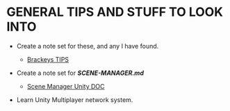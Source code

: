 # GENERAL TIPS AND STUFF TO LOOK INTO

- Create a note set for these, and any I have found.
  - [Brackeys TIPS](https://www.youtube.com/watch?v=JDVuTBHnGWw)

- Create a note set for _**SCENE-MANAGER.md**_
  - [Scene Manager Unity DOC](https://docs.unity3d.com/ScriptReference/SceneManagement.SceneManager.html)
- Learn Unity Multiplayer network system.
